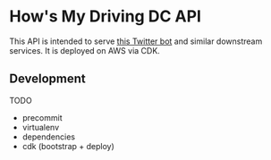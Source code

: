 
# How's My Driving DC API

This API is intended to serve [this Twitter bot](https://github.com/dschep/hows-my-driving-dc) and similar downstream services. It is deployed on AWS via CDK.


## Development

TODO
- precommit
- virtualenv
- dependencies
- cdk (bootstrap + deploy)